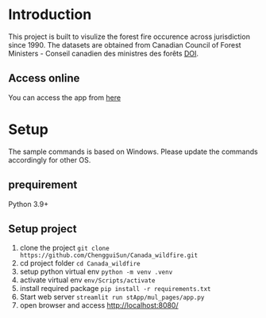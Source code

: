 # Introduction
This project is built to visulize the forest fire occurence across jurisdiction since 1990. The datasets are obtained from Canadian Council of Forest Ministers - Conseil canadien des ministres des forêts [DOI](http://doi.org/10.5281/zenodo.3690046).

## Access online
You can access the app from [here](https://github.com/ChengguiSun/Canada_wildfire/blob/main/stApp/mul_pages/burned_area.py)

# Setup
The sample commands is based on Windows. Please update the commands accordingly for other OS.

## prequirement
Python 3.9+

## Setup project
1. clone the project `git clone https://github.com/ChengguiSun/Canada_wildfire.git`
2. cd project folder `cd Canada_wildfire`
3. setup python virtual env `python -m venv .venv`
4. activate virtual env `env/Scripts/activate`
5. install required package `pip install -r requirements.txt`
6. Start web server `streamlit run stApp/mul_pages/app.py`
7. open browser and access [http://localhost:8080/](http://localhost:8080/)
